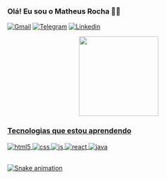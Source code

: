 ### Olá! Eu sou o Matheus Rocha  🙋‍♂️
 
[![Gmail](https://img.shields.io/badge/Gmail-D14836?style=for-the-badge&logo=gmail&logoColor=white)](mailto:matheusrocha6321@gmail.com)
[![Telegram](https://img.shields.io/badge/Telegram-2CA5E0?style=for-the-badge&logo=telegram&logoColor=white)](https://t.me/Matheus_Rocha)
[![Linkedin](https://img.shields.io/badge/LinkedIn-0077B5?style=for-the-badge&logo=linkedin&logoColor=white)](https://www.linkedin.com/in/matheus-procha/)

<div align="center">
  <a href="https://github.com/mathprocha">
  <img height="180em" src="https://github-readme-stats.vercel.app/api?username=mathprocha&show_icons=true&theme=dracula&include_all_commits=true&count_private=true"/>
</div>
 
### Tecnologias que estou aprendendo
  
<div style="display: inline_block">
  <img align="center" alt="html5" src="https://img.shields.io/badge/HTML5-E34F26?style=for-the-badge&logo=html5&logoColor=white" />
  <img align="center" alt="css" src="https://img.shields.io/badge/CSS3-1572B6?style=for-the-badge&logo=css3&logoColor=white" />
  <img align="center" alt="js" src="https://img.shields.io/badge/JavaScript-F7DF1E?style=for-the-badge&logo=javascript&logoColor=black" />
  <img align="center" alt="react" src="https://img.shields.io/badge/React-20232A?style=for-the-badge&logo=react&logoColor=61DAFB" />
  <img align="center" alt="java" src="https://img.shields.io/badge/Java-ED8B00?style=for-the-badge&logo=java&logoColor=white" />
</div><br/>
  
   ![Snake animation](https://github.com/mathprocha/mathprocha/blob/output/github-contribution-grid-snake.svg)
